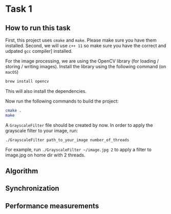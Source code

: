 # Task 1

## How to run this task

First, this project uses `cmake` and `make`. Please make sure you have them installed.
Second, we will use `c++ 11` so make sure you have the correct and udpated `gcc` compiler]
installed.

For the image processing, we are using the OpenCV library (for loading / storing / writing images).
Install the library using the following command (on `macOS`)
```bash
brew install opencv
```
This will also install the dependencies.

Now run the following commands to build the project:
```bash
cmake .
make
```
A `GrayscaleFilter` file should be created by now.
In order to apply the grayscale filter to your image, run:
```
./GrayscaleFilter path_to_your_image number_of_threads
```
For example, run `./GrayscaleFilter ~/image.jpg 2` to apply a filter to image.jpg on home dir
with 2 threads.

## Algorithm

## Synchronization

## Performance measurements

